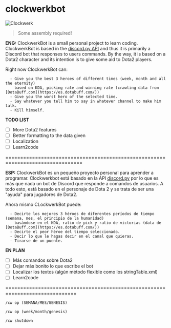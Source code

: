 # clockwerkbot

![Clockwerk](https://c-7npsfqifvt0x24hbnfqfejbx2edvstfdeox2edpn.g00.gamepedia.com/g00/3_c-7epub3.hbnfqfejb.dpn_/c-7NPSFQIFVT0x24iuuqtx3ax2fx2fhbnfqfejb.dvstfdeo.dpnx2fepub3_hbnfqfejbx2fex2fe9x2fDmpdlx78fsl_jdpo.qohx3fwfstjpox3d180edc1f8e61b2bcb7d944864eb71cdg_$/$/$/$/$?i10c.ua=1&i10c.dv=13) 
>Some assembly required!

**ENG:** 
      ClockwerkBot is a small personal project to learn coding. 
      ClockwerkBot is based in the [discord.py API](https://github.com/Rapptz/discord.py/tree/rewrite) and thus it is primarily
      a Discord bot that responses to users commands. By the way, it is based on a Dota2 character and its intention is to give some aid 
      to Dota2 players.
     
 Right now ClockwerkBot can:
      
      - Give you the best 3 heroes of different times (week, month and all the eternity)
        based on KDA, picking rate and winning rate (crawling data from [DotaBuff.com](https://es.dotabuff.com/))
      - Give you the worst hero of the selected time.
      - Say whatever you tell him to say in whatever channel to make him talk.
      - Kill himself.
      
   **TODO LIST**
   
- [ ] More Dota2 features
- [ ] Better formatting to the data given
- [ ] Localization
- [ ] Learn2code

================================================================================

**ESP:** 
      ClockwerkBot es un pequeño proyecto personal para aprender a programar. 
      Clockwerkbot está basado en la API [discord.py](https://github.com/Rapptz/discord.py/tree/rewrite) por lo que es más que nada
      un bot de Discord que responde a comandos de usuarios. A todo esto, está basado en el personaje de Dota 2 y se trata de ser una
      "ayuda" para jugadores de Dota2.
     
   Ahora mismo CLockwerkBot puede:
      
      - Decirte los mejores 3 héroes de diferentes períodos de tiempo (semana, mes, el principio de la humanidad)
        basándose en el KDA, ratio de pick y ratio de victorias (data de [DotaBuff.com](https://es.dotabuff.com/))
      - Decirte el peor héroe del tiempo seleccionado.
      - Decir lo que le hagas decir en el canal que quieras.
      - Tirarse de un puente.
      
   **EN PLAN**
   
- [ ] Más comandos sobre Dota2
- [ ] Dejar más bonito lo que escribe el bot
- [ ] Localizar los textos (algún método flexible como los stringTable.xml)
- [ ] Learn2code

==============================================================================

```/cw op (SEMANA/MES/GENESIS) ```

```/cw op (week/month/genesis)```

```/cw shutdown```

